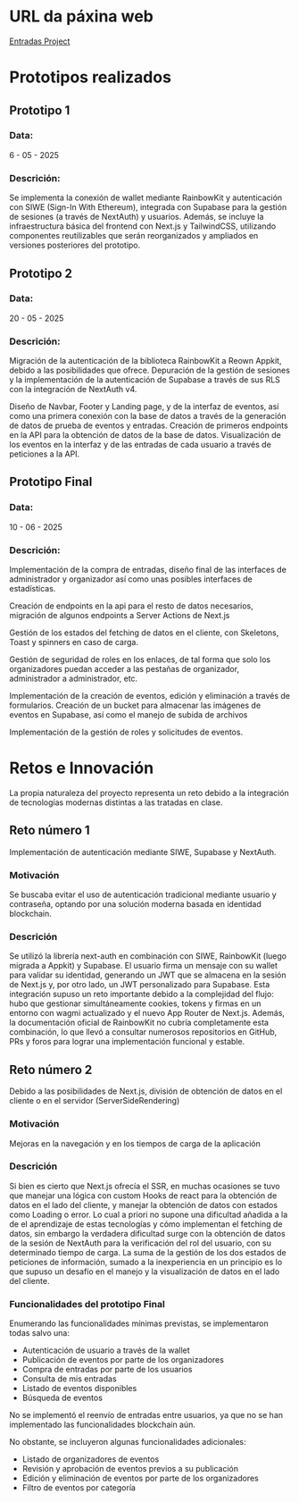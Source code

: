 # URL da páxina web

[Entradas Project](https://entradas-project.vercel.app/)

# Prototipos realizados

## Prototipo 1

### Data:

6 - 05 - 2025

### Descrición:

Se implementa la conexión de wallet mediante RainbowKit y autenticación con SIWE (Sign-In With Ethereum), integrada con Supabase para la gestión de sesiones (a través de NextAuth) y usuarios. Además, se incluye la infraestructura básica del frontend con Next.js y TailwindCSS, utilizando componentes reutilizables que serán reorganizados y ampliados en versiones posteriores del prototipo.

## Prototipo 2

### Data:

20 - 05 - 2025

### Descrición:

Migración de la autenticación de la biblioteca RainbowKit a Reown Appkit, debido a las posibilidades que ofrece. Depuración de la gestión de sesiones y la implementación de la autenticación de Supabase a través de sus RLS con la integración de NextAuth v4.

Diseño de Navbar, Footer y Landing page, y de la interfaz de eventos, así como una primera conexión con la base de datos a través de la generación de datos de prueba de eventos y entradas.
Creación de primeros endpoints en la API para la obtención de datos de la base de datos.
Visualización de los eventos en la interfaz y de las entradas de cada usuario a través de peticiones a la API.

## Prototipo Final

### Data:

10 - 06 - 2025

### Descrición:

Implementación de la compra de entradas, diseño final de las interfaces de administrador y organizador así como unas posibles interfaces de estadísticas.

Creación de endpoints en la api para el resto de datos necesarios, migración de algunos endpoints a Server Actions de Next.js

Gestión de los estados del fetching de datos en el cliente, con Skeletons, Toast y spinners en caso de carga.

Gestión de seguridad de roles en los enlaces, de tal forma que solo los organizadores puedan acceder a las pestañas de organizador, administrador a administrador, etc.

Implementación de la creación de eventos, edición y eliminación a través de formularios.
Creación de un bucket para almacenar las imágenes de eventos en Supabase, así como el manejo de subida de archivos

Implementación de la gestión de roles y solicitudes de eventos.

# Retos e Innovación

La propia naturaleza del proyecto representa un reto debido a la integración de tecnologías modernas distintas a las tratadas en clase.

## Reto número 1

Implementación de autenticación mediante SIWE, Supabase y NextAuth.

### Motivación

Se buscaba evitar el uso de autenticación tradicional mediante usuario y contraseña, optando por una solución moderna basada en identidad blockchain.

### Descrición

Se utilizó la librería next-auth en combinación con SIWE, RainbowKit (luego migrada a Appkit) y Supabase. El usuario firma un mensaje con su wallet para validar su identidad, generando un JWT que se almacena en la sesión de Next.js y, por otro lado, un JWT personalizado para Supabase. Esta integración supuso un reto importante debido a la complejidad del flujo: hubo que gestionar simultáneamente cookies, tokens y firmas en un entorno con wagmi actualizado y el nuevo App Router de Next.js. Además, la documentación oficial de RainbowKit no cubría completamente esta combinación, lo que llevó a consultar numerosos repositorios en GitHub, PRs y foros para lograr una implementación funcional y estable.

## Reto número 2

Debido a las posibilidades de Next.js, división de obtención de datos en el cliente o en el servidor (ServerSideRendering)

### Motivación

Mejoras en la navegación y en los tiempos de carga de la aplicación

### Descrición

Si bien es cierto que Next.js ofrecía el SSR, en muchas ocasiones se tuvo que manejar una lógica con custom Hooks de react para la obtención de datos en el lado del cliente, y manejar la obtención de datos con estados como Loading o error. Lo cual a priori no supone una dificultad añadida a la de el aprendizaje de estas tecnologías y cómo implementan el fetching de datos, sin embargo la verdadera dificultad surge con la obtención de datos de la sesión de NextAuth para la verificación del rol del usuario, con su determinado tiempo de carga. La suma de la gestión de los dos estados de peticiones de información, sumado a la inexperiencia en un principio es lo que supuso un desafío en el manejo y la visualización de datos en el lado del cliente.

### Funcionalidades del prototipo Final

Enumerando las funcionalidades mínimas previstas, se implementaron todas salvo una:

- Autenticación de usuario a través de la wallet
- Publicación de eventos por parte de los organizadores
- Compra de entradas por parte de los usuarios
- Consulta de mis entradas
- Listado de eventos disponibles
- Búsqueda de eventos

No se implementó el reenvío de entradas entre usuarios, ya que no se han implementado las funcionalidades blockchain aún.

No obstante, se incluyeron algunas funcionalidades adicionales:

- Listado de organizadores de eventos
- Revisión y aprobación de eventos previos a su publicación
- Edición y eliminación de eventos por parte de los organizadores
- Filtro de eventos por categoría
